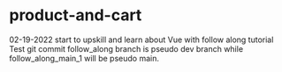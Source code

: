 # product-and-cart
02-19-2022 start to upskill and learn about Vue with follow along tutorial
Test git commit
follow_along branch is pseudo dev branch while follow_along_main_1 will be pseudo main.